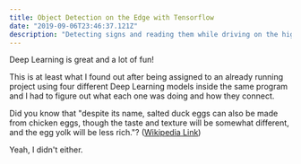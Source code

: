```yaml
---
title: Object Detection on the Edge with Tensorflow
date: "2019-09-06T23:46:37.121Z"
description: "Detecting signs and reading them while driving on the highway."
---
```


Deep Learning is great and a lot of fun! 

This is at least what I found out after being assigned to an already running project using four different Deep Learning models inside the same program and I had to figure out what each one was doing and how they connect. 



Did you know that "despite its name, salted duck eggs can also be made from
chicken eggs, though the taste and texture will be somewhat different, and the
egg yolk will be less rich."?
([Wikipedia Link](http://en.wikipedia.org/wiki/Salted_duck_egg))

Yeah, I didn't either.
